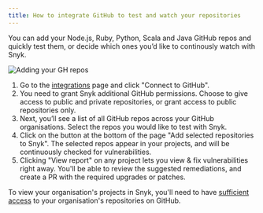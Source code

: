 ```yaml
---
title: How to integrate GitHub to test and watch your repositories
---
```


You can add your Node.js, Ruby, Python, Scala and Java GitHub repos and quickly test them, or decide which ones you’d like to continously watch with Snyk.

![Adding your GH repos](http://res.cloudinary.com/snyk/image/upload/w_800/v1493817321/docs/choose_github_repos.png)

1. Go to the [integrations](https://snyk.io/integrations) page and click "Connect to GitHub".
2. You need to grant Snyk additional GitHub permissions. Choose to give access to public and private repositories, or grant access to public repositories only.
3. Next, you’ll see a list of all GitHub repos across your GitHub organisations. Select the repos you would like to test with Snyk.
4. Click on the button at the bottom of the page "Add selected repositories to Snyk". The selected repos appear in your projects, and will be continuously checked for vulnerabilities.
5. Clicking "View report" on any project lets you view & fix vulnerabilities right away. You'll be able to review the suggested remediations, and create a PR with the required upgrades or patches.

<div class="alert alert--inline alert--notice"><p class="alert__text">To view your organisation's projects in Snyk, you'll need to have <a href="#authorizing-github">sufficient access</a> to your organisation's repositories on GitHub.</p></div>

